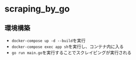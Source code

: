 # scraping_by_go
## 環境構築
- `docker-compose up -d --build`を実行
- `docker-compose exec app sh`を実行し、コンテナ内に入る
- `go run main.go`を実行することでスクレイピングが実行される